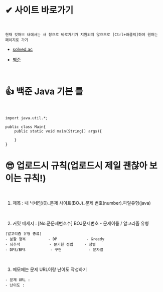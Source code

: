 # ✔ 사이트 바로가기

</br>

```
현재 깃허브 내에서는 새 창으로 바로가기가 지원되지 않으므로 [Ctrl+좌클릭]하여 원하는 페이지로 가기
```

- [solved.ac](https://solved.ac/problems/level)

 
- [백준](https://www.acmicpc.net/)

</br>

# 👍 백준 Java 기본 틀

</br>

```
import java.util.*;

public class Main{
    public static void main(String[] args){
        
    }
}
```

# 😎 업로드시 규칙(업로드시 제일 괜찮아 보이는 규칙!)

</br>

1. 제목 : 내 닉네임(0)_문제 사이트(BOJ)_문제 번호(number).파일유형(java)


</br>

2. 커밋 메세지 : [No.푼문제번호수] BOJ문제번호 - 문제이름 / 알고리즘 유형


```
[알고리즘 유형 종류]
- 분할 정복          - DP             - Greedy
- 되추적             - 분기한 정법     - 정렬
- DFS/BFS           - 구현            - 문자열
```

</br>

3. 메모에는 문제 URL이랑 난이도 작성하기


```
- 문제 URL : 
- 난이도 : 
```
